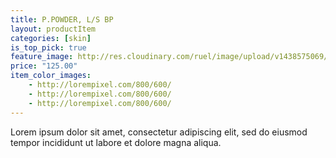 ```yaml
---
title: P.POWDER, L/S BP
layout: productItem
categories: [skin]
is_top_pick: true
feature_image: http://res.cloudinary.com/ruel/image/upload/v1438575069/fashion21/picture-29.jpg
price: "125.00"
item_color_images:
    - http://lorempixel.com/800/600/
    - http://lorempixel.com/800/600/
    - http://lorempixel.com/800/600/
---
```


Lorem ipsum dolor sit amet, consectetur adipiscing elit, sed do eiusmod tempor incididunt ut labore et dolore magna aliqua.
